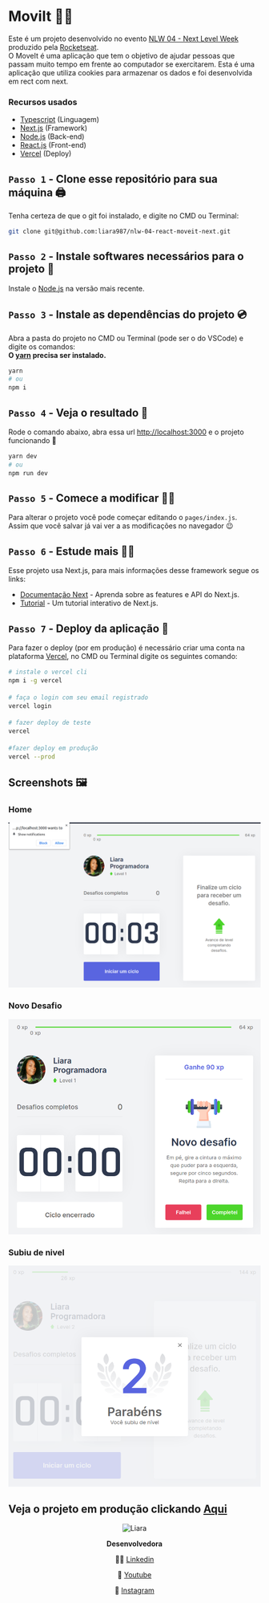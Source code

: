 <link rel="stylesheet" type="text/css" media="all" href="README.css" />

# MoviIt 🏃‍♀️

Este é um projeto desenvolvido no evento [NLW 04 - Next Level Week](https://nextlevelweek.com/inscricao/4) produzido pela [Rocketseat](https://rocketseat.com.br/). <br/>
O MoveIt é uma aplicação que tem o objetivo de ajudar pessoas que passam muito tempo em frente ao computador se exercitarem. Esta é uma aplicação que utiliza cookies para armazenar os dados e foi desenvolvida em rect com next.

### Recursos usados 

- [Typescript](https://www.typescriptlang.org/) (Linguagem)
- [Next.js](https://nextjs.org/) (Framework)
- [Node.js](https://nodejs.org/) (Back-end)
- [React.js](https://reactjs.org/) (Front-end)
- [Vercel](https://vercel.com/) (Deploy)

## `Passo 1` - Clone esse repositório para sua máquina 🖨️

Tenha certeza de que o git foi instalado, e digite no CMD ou Terminal:

```bash
git clone git@github.com:liara987/nlw-04-react-moveit-next.git
```

## `Passo 2` - Instale softwares necessários para o projeto 💽

Instale o [Node.js](https://nodejs.org/) na versão mais recente.

## `Passo 3` - Instale as dependências do projeto 💿

Abra a pasta do projeto no CMD ou Terminal (pode ser o do VSCode) e digite os comandos:
<br/>
<strong>
O [yarn](https://yarnpkg.com/) precisa ser instalado.
</strong>

```bash
yarn
# ou
npm i
```

## `Passo 4` - Veja o resultado 👀

Rode o comando abaixo, abra essa url [http://localhost:3000](http://localhost:3000) e o projeto funcionando 🎉

```bash
yarn dev
# ou
npm run dev
```

## `Passo 5` - Comece a modificar 👩‍💻

Para alterar o projeto você pode começar editando o `pages/index.js`.
<br/>
Assim que você salvar já vai ver a as modificações no navegador 😉

## `Passo 6` - Estude mais 👩‍🎓

Esse projeto usa Next.js, para mais informações desse framework segue os links:

- [Documentação Next](https://nextjs.org/docs) - Aprenda sobre as features e API do Next.js.
- [Tutorial](https://nextjs.org/learn) - Um tutorial interativo de Next.js.

## `Passo 7` - Deploy da aplicação 🚀

Para fazer o deploy (por em produção) é necessário criar uma conta na plataforma [Vercel](https://vercel.com/signup), no CMD ou Terminal digite os seguintes comando:

```bash
# instale o vercel cli
npm i -g vercel

# faça o login com seu email registrado
vercel login

# fazer deploy de teste
vercel

#fazer deploy em produção
vercel --prod
```

## Screenshots 🖼️

### Home

![](/public/screenshots/home.png)

### Novo Desafio

![](/public/screenshots/novo-desafio.png)

### Subiu de nivel

![](/public/screenshots/subiu-nivel.png)

</div>

## Veja o projeto em produção clickando [Aqui](https://moveit-nlw-4-khaki.vercel.app/)

<div align="center">

![Liara](https://i.imgur.com/xbEfigR.jpg#liara)
<br/>

<strong> 
  <p>Desenvolvedora</p>
</strong>

👩‍💻 [Linkedin](https://www.linkedin.com/in/liara-programadora/)

🎦 [Youtube](https://tinyurl.com/liara-programadora)

📸 [Instagram](https://www.instagram.com/liaraprogramadora)
